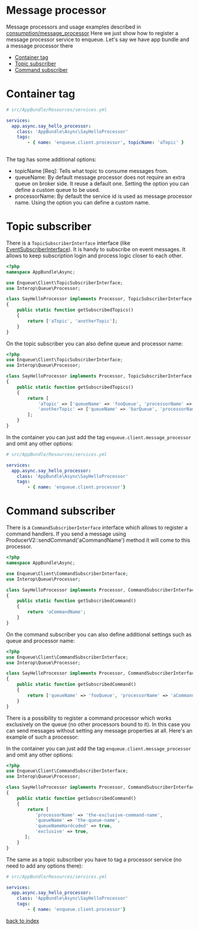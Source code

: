 # Message processor

Message processors and usage examples described in [consumption/message_processor](../consumption/message_processor.md)
Here we just show how to register a message processor service to enqueue. Let's say we have app bundle and a message processor there

* [Container tag](#container-tag)
* [Topic subscriber](#topic-subscriber)
* [Command subscriber](#command-subscriber)

# Container tag

```yaml
# src/AppBundle/Resources/services.yml

services:
  app.async.say_hello_processor:
    class: 'AppBundle\Async\SayHelloProcessor'
    tags:
        - { name: 'enqueue.client.processor', topicName: 'aTopic' }
        
```

The tag has some additional options:

* topicName [Req]: Tells what topic to consume messages from.
* queueName: By default message processor does not require an extra queue on broker side. It reuse a default one. Setting the option you can define a custom queue to be used.
* processorName: By default the service id is used as message processor name. Using the option you can define a custom name.

# Topic subscriber

There is a `TopicSubscriberInterface` interface (like [EventSubscriberInterface](https://github.com/symfony/symfony/blob/master/src/Symfony/Component/EventDispatcher/EventSubscriberInterface.php)). 
It is handy to subscribe on event messages. It allows to keep subscription login and process logic closer to each other. 

```php
<?php
namespace AppBundle\Async;

use Enqueue\Client\TopicSubscriberInterface;
use Interop\Queue\Processor;

class SayHelloProcessor implements Processor, TopicSubscriberInterface
{
    public static function getSubscribedTopics()
    {
        return ['aTopic', 'anotherTopic'];
    }
}
```

On the topic subscriber you can also define queue and processor name:

```php
<?php
use Enqueue\Client\TopicSubscriberInterface;
use Interop\Queue\Processor;

class SayHelloProcessor implements Processor, TopicSubscriberInterface
{
    public static function getSubscribedTopics()
    {
        return [
            'aTopic' => ['queueName' => 'fooQueue', 'processorName' => 'foo'], 
            'anotherTopic' => ['queueName' => 'barQueue', 'processorName' => 'bar'], 
        ];
    }
}
```

In the container you can just add the tag `enqueue.client.message_processor` and omit any other options:

```yaml
# src/AppBundle/Resources/services.yml

services:
  app.async.say_hello_processor:
    class: 'AppBundle\Async\SayHelloProcessor'
    tags:
        - { name: 'enqueue.client.processor'}

```

# Command subscriber

There is a `CommandSubscriberInterface` interface which allows to register a command handlers. 
If you send a message using ProducerV2::sendCommand('aCommandName') method it will come to this processor.

```php
<?php
namespace AppBundle\Async;

use Enqueue\Client\CommandSubscriberInterface;
use Interop\Queue\Processor;

class SayHelloProcessor implements Processor, CommandSubscriberInterface
{
    public static function getSubscribedCommand()
    {
        return 'aCommandName';
    }
}
```

On the command subscriber you can also define additional settings such as queue and processor name:

```php
<?php
use Enqueue\Client\CommandSubscriberInterface;
use Interop\Queue\Processor;

class SayHelloProcessor implements Processor, CommandSubscriberInterface
{
    public static function getSubscribedCommand()
    {
        return ['queueName' => 'fooQueue', 'processorName' => 'aCommandName'];
    }
}
```

There is a possibility to register a command processor which works exclusively on the queue (no other processors bound to it).
In this case you can send messages without setting any message properties at all. Here's an example of such a processor:

In the container you can just add the tag `enqueue.client.message_processor` and omit any other options:

```php
<?php
use Enqueue\Client\CommandSubscriberInterface;
use Interop\Queue\Processor;

class SayHelloProcessor implements Processor, CommandSubscriberInterface
{
    public static function getSubscribedCommand()
    {
        return [
           'processorName' => 'the-exclusive-command-name',
           'queueName' => 'the-queue-name',
           'queueNameHardcoded' => true,
           'exclusive' => true,
       ];
    }
}
```

The same as a topic subscriber you have to tag a processor service (no need to add any options there):


```yaml
# src/AppBundle/Resources/services.yml

services:
  app.async.say_hello_processor:
    class: 'AppBundle\Async\SayHelloProcessor'
    tags:
        - { name: 'enqueue.client.processor'}

```

[back to index](../index.md)
